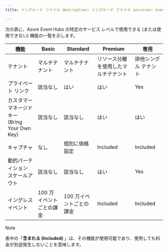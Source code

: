 ```yaml
---
title: インクルード ファイル description: インクルード ファイル services: event-hubs author: spelluru ms.service: event-hubs ms.topic: include ms.date: 05/10/2021 ms.author: spelluru ms.custom: "include file","fasttrack-edit","iot","event-hubs"

---
```


次の表に、Azure Event Hubs の特定のサービス レベルで使用できる (または使用できない) 機能の一覧を示します。 

| 機能 | Basic |  Standard | Premium | 専用 |
| ------- | ------| -------- | ------- | --------- |
| テナント | マルチテナント | マルチテナント | リソース分離を使用したマルチテナント | 排他シングル テナント |
| プライベート リンク | 該当なし | はい | はい | Yes |
| カスタマー マネージド キー <br/>(Bring Your Own Key) | 該当なし | 該当なし | はい | はい |
| キャプチャ | なし | 個別に価格設定 | Included | Included |
| 動的パーティション スケールアウト | 該当なし | 該当なし | はい | Yes |
| イングレス イベント | 100 万イベントごとの課金 | 100 万イベントごとの課金 | Included | Included

> [!NOTE]
> 表中の「**含まれる (Included)** 」は、その機能が使用可能であり、使用しても料金が別途発生しないことを意味します。 







 